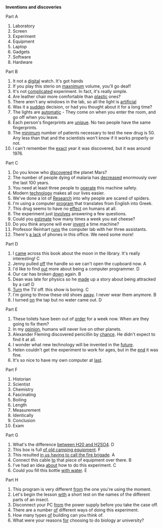 **Inventions and discoveries**

Part A
1. Laboratory
2. Screen
3. Experiment
4. Equipment
5. Laptop
6. Gadgets
7. Software
8. Hardware

Part B
1. It not a <u>digital</u> watch. It's got hands
2. If you play this sterio on <u>maxnimum</u> volume, you'll go deaf!
3. It's not <u>complicated</u> experiment. In fact, it's really simple.
4. Are leather chair more comfortable than <u>plastic</u> ones?
5. There aren't any windows in the lab, so all the light is <u>artificial</u>
6. Was it a <u>sudden</u> decision, or had you thought about it for a long time?
7. The lights are <u>automatic</u> - They come on when you enter the room, and go off when you leave.
8. Each person's fingerprints are <u>unique</u>. No two people have the same fingerprints.
9. The <u>minimum</u> number of patients necessary to test the new drug is 50. Any less than that and the scientists won't know if it works properly or not.
10. I can't remember the <u>exact</u> year it was discovered, but it was around 1976.

Part C
1. Do you know who <u>discovered</u> the planet Mars?
2. The number of people dying of malaria has <u>decreased</u> enormously over the last 100 years.
3. You need at least three people to <u>operate</u> this machine safety.
4. Modern <u>technology</u> makes all our lives easier.
5. We've done a lot of <u>Research</u> into why people are scared of spiders.
6. I'm using a computer <u>program</u> that translates from English into Greek.
7. This drug seems to have no <u>effect</u> on humans at all.
8. The experiment just <u>involves</u> answering a few questions.
9. Could you <u>estimate</u> how many times a week you eat cheese?
10. Do you think anyone will ever <u>invent</u> a time machine?
11. Professor Reinhart <u>runs</u> the computer lab with her three assistants.
12. There's <u>a lack</u> of phones in this office. We need some more!

Part D
1. I <u>came</u> across this book about the moon in the library. It's really interesting! C
2. Jenny pulled <u>off</u> the handle so we can't open the cupboard now. A
3. I'd like to find <u>out</u> more about being a computer programmer. D
4. Our car has broken <u>down</u> again. B
5. Dean was late for physics so he <u>made</u> up a story about being attracked by a cat! D
6. <u>Turn</u> the TV off. this show is boring. C
7. I'm going to throw these old shoes <u>away</u>. I never wear them anymore. B
8. I turned <u>on</u> the tap but no water came out. D 

Part E
1. These toilets have been out of <u>order</u> for a week now. When are they going to fix them?
2. In my <u>opinion</u>, humans will never live on other planets.
3. Alexander Fleming discovered penicillin by <u>chance</u>. He didn't expect to find it at all.
4. I wonder what new technology will be invented in the <u>future</u>.
5. Helen couldn't get the experiment to work for ages, but in the <u>end</u> it was fine.
6. It's so nice to have my own computer at <u>last</u>.

Part F
1. Historian
2. Scientist
3. Chemistry
4. Fascinating
5. Boiling
6. Length
7. Measurement
8. Identically
9. Conclusion
10. Exam

Part G
1. What's the difference <u>between H20 and H2SO4</u>. D
2. This box is full <u>of old camping equipment</u>. F
3. This resulted <u>in us having to call the fire brigade</u>. A
4. Connect this cable <u>to</u> that piece of equipment over there. B 
5. I've had an idea <u>about</u> how to do this experiment. C
6. Could you fill this bottle <u>with water</u>. E

Part H
1. This program is very different <u>from</u> the one you're using the moment.
2. Let's begin the lesson <u>with</u> a short test on the names of the different parts of an insect.
3. Disconnect your PC <u>from</u> the power supply before you take the case off.
4. There are a number <u>of</u> different ways of doing this experiment.
5. How many types <u>of</u> building can you think of.
6. What were your reasons <u>for</u> choosing to do biology ar university?